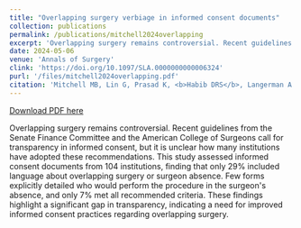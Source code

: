 ```yaml
---
title: "Overlapping surgery verbiage in informed consent documents"
collection: publications
permalink: /publications/mitchell2024overlapping
excerpt: 'Overlapping surgery remains controversial. Recent guidelines from the Senate Finance Committee and the American College of Surgeons call for transparency in informed consent, but it is unclear how many institutions have adopted these recommendations. This study assessed informed consent documents from 104 institutions, finding that only 29% included language about overlapping surgery or surgeon absence. Few forms explicitly detailed who would perform the procedure if the surgeon were not present, and only 7% met all recommended criteria. These findings highlight a significant gap in transparency, indicating a need for improved informed consent practices regarding overlapping surgery.'
date: 2024-05-06
venue: 'Annals of Surgery'
clink: 'https://doi.org/10.1097/SLA.0000000000006324'
purl: '/files/mitchell2024overlapping.pdf'
citation: 'Mitchell MB, Lin G, Prasad K, <b>Habib DRS</b>, Langerman A. Overlapping surgery verbiage in informed consent documents. <i>Ann Surg</i>. 2024. doi:10.1097/SLA.0000000000006324'
---
```

[Download PDF here](http://danielrshabib.github.io/files/mitchell2024overlapping.pdf)

Overlapping surgery remains controversial. Recent guidelines from the Senate Finance Committee and the American College of Surgeons call for transparency in informed consent, but it is unclear how many institutions have adopted these recommendations. This study assessed informed consent documents from 104 institutions, finding that only 29% included language about overlapping surgery or surgeon absence. Few forms explicitly detailed who would perform the procedure in the surgeon's absence, and only 7% met all recommended criteria. These findings highlight a significant gap in transparency, indicating a need for improved informed consent practices regarding overlapping surgery.
